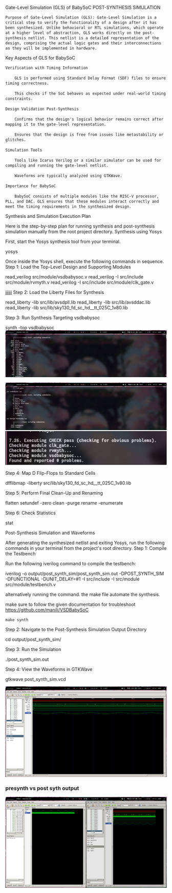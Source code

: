 Gate-Level Simulation (GLS) of BabySoC
POST-SYNTHESIS SIMULATION

    Purpose of Gate-Level Simulation (GLS): Gate-Level Simulation is a critical step to verify the functionality of a design after it has been synthesized. Unlike behavioral or RTL simulations, which operate at a higher level of abstraction, GLS works directly on the post-synthesis netlist. This netlist is a detailed representation of the design, comprising the actual logic gates and their interconnections as they will be implemented in hardware.

Key Aspects of GLS for BabySoC

    Verification with Timing Information

        GLS is performed using Standard Delay Format (SDF) files to ensure timing correctness.

        This checks if the SoC behaves as expected under real-world timing constraints.

    Design Validation Post-Synthesis

        Confirms that the design's logical behavior remains correct after mapping it to the gate-level representation.

        Ensures that the design is free from issues like metastability or glitches.

    Simulation Tools

        Tools like Icarus Verilog or a similar simulator can be used for compiling and running the gate-level netlist.

        Waveforms are typically analyzed using GTKWave.

    Importance for BabySoC

        BabySoC consists of multiple modules like the RISC-V processor, PLL, and DAC. GLS ensures that these modules interact correctly and meet the timing requirements in the synthesized design.

Synthesis and Simulation Execution Plan

Here is the step-by-step plan for running synthesis and post-synthesis simulation manually from the root project directory.
Synthesis using Yosys

First, start the Yosys synthesis tool from your terminal.

yosys


Once inside the Yosys shell, execute the following commands in sequence.
Step 1: Load the Top-Level Design and Supporting Modules

read_verilog src/module/vsdbabysoc.v
read_verilog -I src/include src/module/rvmyth.v
read_verilog -I src/include src/module/clk_gate.v

jjjjjj
Step 2: Load the Liberty Files for Synthesis

read_liberty -lib src/lib/avsdpll.lib
read_liberty -lib src/lib/avsddac.lib
read_liberty -lib src/lib/sky130_fd_sc_hd__tt_025C_1v80.lib

<!-- Add a screenshot of the terminal output after loading liberty files here -->
Step 3: Run Synthesis Targeting vsdbabysoc

synth -top vsdbabysoc
<img src="./synth1.png">

<img src="./syth2.png">

<img src="./synthoutshort.png">

Step 4: Map D Flip-Flops to Standard Cells

dfflibmap -liberty src/lib/sky130_fd_sc_hd__tt_025C_1v80.lib

Step 5: Perform Final Clean-Up and Renaming

flatten
setundef -zero
clean -purge
rename -enumerate

<!-- Add a screenshot of the cleanup process output here -->
Step 6: Check Statistics

stat

<!-- Add a screenshot of the statistics report here -->
Post-Synthesis Simulation and Waveforms

After generating the synthesized netlist and exiting Yosys, run the following commands in your terminal from the project's root directory.
Step 1: Compile the Testbench

Run the following iverilog command to compile the testbench:

iverilog -o output/post_synth_sim/post_synth_sim.out -DPOST_SYNTH_SIM -DFUNCTIONAL -DUNIT_DELAY=#1 -I src/include -I src/module src/module/testbench.v

alternatively running the command. the make file automate the synthesis.

make sure to follow the given documentation for troubleshoot
https://github.com/manili/VSDBabySoC

```
make synth 

```

Step 2: Navigate to the Post-Synthesis Simulation Output Directory

cd output/post_synth_sim/

Step 3: Run the Simulation

./post_synth_sim.out

Step 4: View the Waveforms in GTKWave

gtkwave post_synth_sim.vcd

<img src="./gtkwave.png">

### presynth vs post syth output 

<img src="./presynthvpostsynth.png">
<!-- Add screenshots of the final waveforms as viewed in GTKWave here -->

